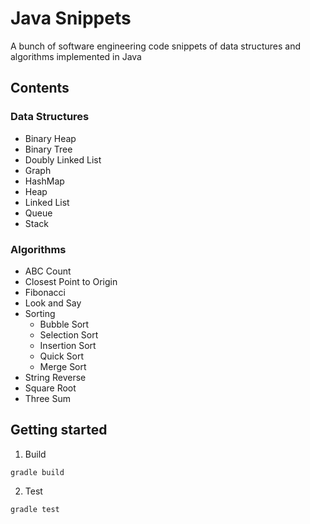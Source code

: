 # Java Snippets

A bunch of software engineering code snippets of data structures and algorithms implemented in Java

## Contents

### Data Structures

* Binary Heap
* Binary Tree
* Doubly Linked List
* Graph
* HashMap
* Heap
* Linked List
* Queue
* Stack

### Algorithms

* ABC Count
* Closest Point to Origin
* Fibonacci
* Look and Say
* Sorting
    * Bubble Sort
    * Selection Sort
    * Insertion Sort
    * Quick Sort
    * Merge Sort
* String Reverse
* Square Root
* Three Sum

## Getting started

1. Build

```gradle build```

2. Test

```gradle test```
